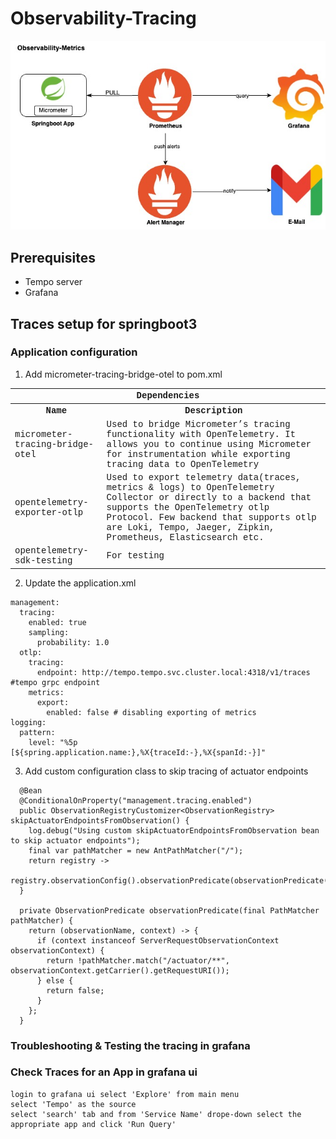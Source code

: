 # Observability-Tracing

![High Level arch diagram](./images/springboot_observablity-metrics.jpg "Observability-Tracing")

## Prerequisites

* Tempo server
* Grafana

## Traces setup for springboot3

### Application configuration

1. Add micrometer-tracing-bridge-otel to pom.xml

<table style='font-family:"Courier New", Courier, monospace; font-size:100%'>
    <tr>
        <th colspan="2">Dependencies</th>
    </tr>
    <tr>
        <th>Name</th>
        <th>Description</th>
    </tr>
    <tr>
        <td>micrometer-tracing-bridge-otel</td>
        <td>Used to bridge Micrometer’s tracing functionality with OpenTelemetry. It allows you to continue using Micrometer for instrumentation while exporting tracing data to OpenTelemetry</td>
    </tr>
    <tr>
        <td>opentelemetry-exporter-otlp</td>
        <td>Used to export telemetry data(traces, metrics & logs) to OpenTelemetry Collector or directly to a backend that supports the OpenTelemetry otlp Protocol.
         Few backend that supports otlp are Loki, Tempo, Jaeger, Zipkin, Prometheus, Elasticsearch etc.</td>
    </tr>
    <tr>
        <td>opentelemetry-sdk-testing</td>
        <td>For testing</td>
    </tr>
</table>

2. Update the application.xml

```
management:
  tracing:
    enabled: true
    sampling:
      probability: 1.0
  otlp:
    tracing:
      endpoint: http://tempo.tempo.svc.cluster.local:4318/v1/traces #tempo grpc endpoint
    metrics:
      export:
        enabled: false # disabling exporting of metrics
logging:
  pattern:
    level: "%5p [${spring.application.name:},%X{traceId:-},%X{spanId:-}]"
```

3. Add custom configuration class to skip tracing of actuator endpoints

```
  @Bean
  @ConditionalOnProperty("management.tracing.enabled")
  public ObservationRegistryCustomizer<ObservationRegistry> skipActuatorEndpointsFromObservation() {
    log.debug("Using custom skipActuatorEndpointsFromObservation bean to skip actuator endpoints");
    final var pathMatcher = new AntPathMatcher("/");
    return registry ->
        registry.observationConfig().observationPredicate(observationPredicate(pathMatcher));
  }

  private ObservationPredicate observationPredicate(final PathMatcher pathMatcher) {
    return (observationName, context) -> {
      if (context instanceof ServerRequestObservationContext observationContext) {
        return !pathMatcher.match("/actuator/**", observationContext.getCarrier().getRequestURI());
      } else {
        return false;
      }
    };
  }
```

### Troubleshooting & Testing the tracing in grafana

### Check Traces for an App in grafana ui

```
login to grafana ui select 'Explore' from main menu
select 'Tempo' as the source 
select 'search' tab and from 'Service Name' drope-down select the appropriate app and click 'Run Query'
```


